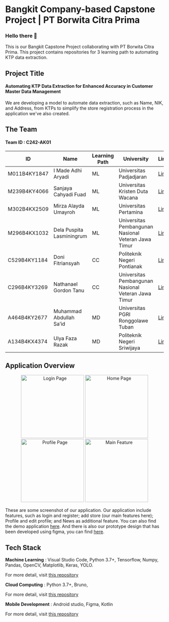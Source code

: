 # Bangkit Company-based Capstone Project | PT Borwita Citra Prima

### Hello there 🙌
This is our Bangkit Capstone Project collaborating with PT Borwita Citra Prima. This project contains repositories for 3 learning path to automating KTP data extraction.

## Project Title 
#### **Automating KTP Data Extraction for Enhanced Accuracy in Customer Master Data Management**
We are developing a model to automate data extraction, such as Name, NIK, and Address, from KTPs to simplify the store registration process in the application we've also created.

## The Team
#### Team ID : C242-AK01
| ID  | Name | Learning Path | University | LinkedIn |
| ------------- | ------------- | ------------- | ------------- |------------- | 
| M011B4KY1847  | I Made Adhi Aryadi   | ML | Universitas Padjadjaran | [LinkedIn](https://www.linkedin.com/in/i-made-adhi-aryadi-48a0bb1a1) |
| M239B4KY4066  | Sanjaya Cahyadi Fuad  | ML | Universitas Kristen Duta Wacana | [LinkedIn](https://www.linkedin.com/in/sanjaya-cahyadi-fuad) |
| M302B4KX2509  | Mirza Alayda Umayroh  | ML | Universitas Pertamina | [LinkedIn](https://www.linkedin.com/in/mirzaalaydaumayroh) |
| M296B4KX1032  | Dela Puspita Lasminingrum | ML | Universitas Pembangunan Nasional Veteran Jawa Timur | [LinkedIn](https://www.linkedin.com/in/delapuspitalasminingrum77/) |
| C529B4KY1184  | Doni Fitriansyah  | CC | Politeknik Negeri Pontianak | [LinkedIn](https://www.linkedin.com/in/doni-fitriansyah-a64a20239) |
| C296B4KY3269  | Nathanael Gordon Tanu | CC | Universitas Pembangunan Nasional Veteran Jawa Timur | [LinkedIn](https://www.linkedin.com/in/nathanaelgt)|
| A464B4KY2677  | Muhammad Abdullah Sa’id  | MD | Universitas PGRI Ronggolawe Tuban | [LinkedIn](https://id.linkedin.com/in/muhammad-abdullah-said-4801551b3) |
| A134B4KX4374  | Ulya Faza Razak| MD | Politeknik Negeri Sriwijaya | [LinkedIn](https://www.linkedin.com/in/ulyafazarazak) |

## Application Overview
<p align="center">
  <img src="https://drive.google.com/uc?id=1ZW6gQkKe2nFb1D9wW92kUGIX03hmYG9S" alt="Login Page" width="200"/>
  <img src="https://drive.google.com/uc?id=1ZYQGM9py2XpMk1YICvFUD6-g-bnS77jw" alt="Home Page" width="200"/>
  <img src="https://drive.google.com/uc?id=1_0-iSvZVthbtVqDW4GvAmtoZuVxg-MRJ" alt="Profile Page" width="200"/>
  <img src="https://drive.google.com/uc?id=1_2hgMDjjvZn9mqXu2QFSwnWCj8CCfk66" alt="Main Feature" width="200"/>
</p>

These are some screenshot of our application. Our application include features, such as login and register; add store (our main features here); Profile and edit profile; and News as additional feature. You can also find the demo application [here](https://drive.google.com/file/d/1lbU_EkUUVy_yaFHrDYrU5MejD_J8kZSx/view?usp=drive_link). And there is also our prototype design that has been developed using figma, you can find [here](https://www.figma.com/design/ngaYv9BBT2td5bgjrnPszA/BORWITA?node-id=58803-501&t=v3i4BFsHIG0L0FVo-4).

## Tech Stack
**Machine Learning** : Visual Studio Code, Python 3.7+, Tensorflow, Numpy, Pandas, OpenCV, Matplotlib, Keras, YOLO.

For more detail, visit [this repository](https://github.com/Capstone-Borwita/machine-learning-path) 


**Cloud Computing** : Python 3.7+, Bruno, 

For more detail, visit [this repository](https://github.com/Capstone-Borwita/cloud-computing-path)


**Mobile Development** : Android studio, Figma, Kotlin

For more detail, visit [this repository](https://github.com/Capstone-Borwita/mobile-development-path)









